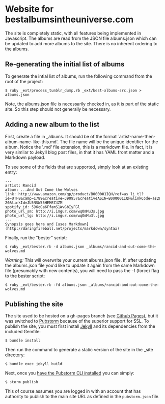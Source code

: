 # Website for bestalbumsintheuniverse.com

The site is completely static, with all features being implemented in 
Javascript. The albums are read from the JSON file albums.json which can be
updated to add more albums to the site. There is no inherent ordering to the
albums.

## Re-generating the initial list of albums

To generate the intial list of albums, run the following command from the root
of the project:

`$ ruby _ext/process_tumblr_dump.rb _ext/best-albums-src.json > albums.json`

Note, the albums.json file is necessarily checked in, as it is part of the static site. So this step should not generally be necessary.

## Adding a new album to the list

First, create a file in _albums. It should be of the format `artist-name-then-album-name-like-this.md'. The file name will be the unique identifier for the album. Notice the '.md' file extension, this is a markdown file. In fact, it is very similar to Jekyll blog post files, in that it has YAML front matter and a Markdown payload.

To see some of the fields that are supported, simply look at an existing entry:

```
---
artist: Rancid
album: ...And Out Come the Wolves
link: http://www.amazon.com/gp/product/B000001IQH/ref=as_li_tl?ie=UTF8&camp=1789&creative=390957&creativeASIN=B000001IQH&linkCode=as2&tag=besalbintheun-20&linkId=JU5NSW55HEMEZ4ZM
spotify_id: 596cCa6FfamS1WvGbIyFGl
photo_url_sm: http://i.imgur.com/wqOmMu3s.jpg
photo_url_lg: http://i.imgur.com/wqOmMu3l.jpg
---
Synopsis goes here and [uses Markdown](http://daringfireball.net/projects/markdown/syntax)
```

Finally, run the "bester" script:

`$ ruby _ext/bester.rb -d albums.json _albums/rancid-and-out-come-the-wolves.md`

*Warning:* This will overwrite your current albums.json file. If, after updating the albums.json file you'd like to update it again from the same Markdown file (presumably with new contents), you will need to pass the -f (force) flag to the bester script:

`$ ruby _ext/bester.rb -fd albums.json _albums/rancid-and-out-come-the-wolves.md`

## Publishing the site

The site used to be hosted on a gh-pages branch (see [Github Pages](https://pages.github.com/)), but it was switched to [Pubstorm](http://www.pubstorm.com/) because of the superior support for SSL. To publish the site, you must first install [Jekyll](https://jekyllrb.com/) and its dependencies from the included Gemfile:

`$ bundle install`

Then run the command to generate a static version of the site in the _site directory:

`$ bundle exec jekyll build`

Next, once you [have the Pubstorm CLI installed](https://help.pubstorm.com/getting-started/getting-started/) you can simply:

`$ storm publish`

This of course assumes you are logged in with an account that has authority to publish to the main site URL as defined in the `pubstorm.json` file.
